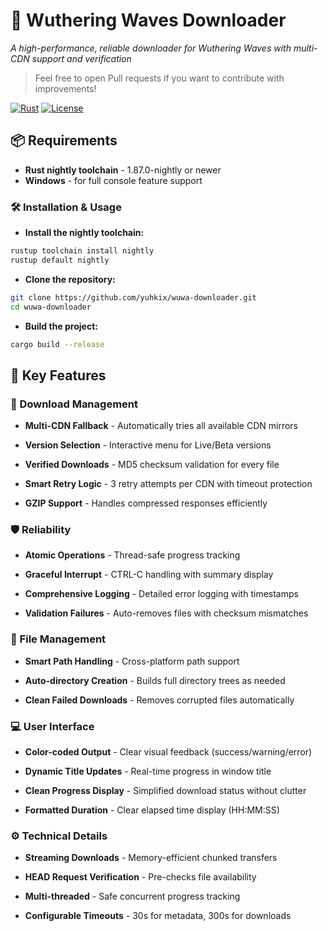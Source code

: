 # 🌊 Wuthering Waves Downloader

*A high-performance, reliable downloader for Wuthering Waves with multi-CDN support and verification*

> Feel free to open Pull requests if you want to contribute with improvements!

[![Rust](https://img.shields.io/badge/Rust-1.87.0--nightly-orange?logo=rust)](https://www.rust-lang.org/)
[![License](https://img.shields.io/badge/License-MIT-blue)](LICENSE)

## 📦 Requirements
- **Rust nightly toolchain** - 1.87.0-nightly or newer
- **Windows** - for full console feature support

### 🛠️ Installation & Usage
- **Install the nightly toolchain:**
```bash
rustup toolchain install nightly
rustup default nightly
```

- **Clone the repository:**
```bash
git clone https://github.com/yuhkix/wuwa-downloader.git
cd wuwa-downloader
```

- **Build the project:**
```bash
cargo build --release
```

## 🌟 Key Features

### 🚀 Download Management
- **Multi-CDN Fallback** - Automatically tries all available CDN mirrors

- **Version Selection** - Interactive menu for Live/Beta versions

- **Verified Downloads** - MD5 checksum validation for every file

- **Smart Retry Logic** - 3 retry attempts per CDN with timeout protection

- **GZIP Support** - Handles compressed responses efficiently

### 🛡️ Reliability
- **Atomic Operations** - Thread-safe progress tracking

- **Graceful Interrupt** - CTRL-C handling with summary display

- **Comprehensive Logging** - Detailed error logging with timestamps

- **Validation Failures** - Auto-removes files with checksum mismatches

### 📂 File Management
- **Smart Path Handling** - Cross-platform path support

- **Auto-directory Creation** - Builds full directory trees as needed

- **Clean Failed Downloads** - Removes corrupted files automatically

### 💻 User Interface
- **Color-coded Output** - Clear visual feedback (success/warning/error)

- **Dynamic Title Updates** - Real-time progress in window title

- **Clean Progress Display** - Simplified download status without clutter

- **Formatted Duration** - Clear elapsed time display (HH:MM:SS)

### ⚙️ Technical Details
- **Streaming Downloads** - Memory-efficient chunked transfers

- **HEAD Request Verification** - Pre-checks file availability

- **Multi-threaded** - Safe concurrent progress tracking

- **Configurable Timeouts** - 30s for metadata, 300s for downloads
